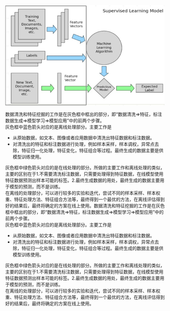 ![](/images/overview.png)

数据清洗和特征挖掘的工作是在灰色框中框出的部分，即“数据清洗=&gt;特征，标注数据生成=&gt;模型学习=&gt;模型应用”中的前两个步骤。  
灰色框中蓝色箭头对应的是离线处理部分。主要工作是

* 从原始数据，如文本、图像或者应用数据中清洗出特征数据和标注数据。
* 对清洗出的特征和标注数据进行处理，例如样本采样，样本调权，异常点去除，特征归一化处理，特征变化，特征组合等过程。最终生成的数据主要是供模型训练使用。

灰色框中绿色箭头对应的是在线处理的部分。所做的主要工作和离线处理的类似，主要的区别在于1.不需要清洗标注数据，只需要处理得到特征数据，在线模型使用特征数据预测出样本可能的标签。2.最终生成数据的用处，最终生成的数据主要用于模型的预测，而不是训练。  
在离线的处理部分，可以进行较多的实验和迭代，尝试不同的样本采样、样本权重、特征处理方法、特征组合方法等，最终得到一个最优的方法，在离线评估得到好的结果后，最终将确定的方案在线上使用。数据清洗和特征挖掘的工作是在灰色框中框出的部分，即“数据清洗=&gt;特征，标注数据生成=&gt;模型学习=&gt;模型应用”中的前两个步骤。  
灰色框中蓝色箭头对应的是离线处理部分。主要工作是

* 从原始数据，如文本、图像或者应用数据中清洗出特征数据和标注数据。
* 对清洗出的特征和标注数据进行处理，例如样本采样，样本调权，异常点去除，特征归一化处理，特征变化，特征组合等过程。最终生成的数据主要是供模型训练使用。

灰色框中绿色箭头对应的是在线处理的部分。所做的主要工作和离线处理的类似，主要的区别在于1.不需要清洗标注数据，只需要处理得到特征数据，在线模型使用特征数据预测出样本可能的标签。2.最终生成数据的用处，最终生成的数据主要用于模型的预测，而不是训练。  
在离线的处理部分，可以进行较多的实验和迭代，尝试不同的样本采样、样本权重、特征处理方法、特征组合方法等，最终得到一个最优的方法，在离线评估得到好的结果后，最终将确定的方案在线上使用。


